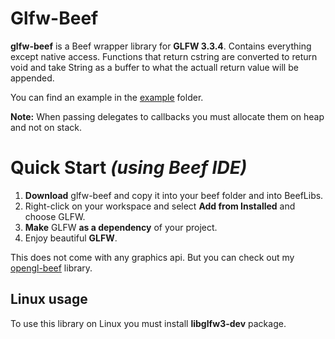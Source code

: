 # Glfw-Beef
**glfw-beef** is a Beef wrapper library for **GLFW 3.3.4**. Contains everything except native access. Functions that return cstring are converted to return void and take String as a buffer to what the actuall return value will be appended.

You can find an example in the [example](https://github.com/MineGame159/glfw-beef/tree/master/example) folder.

**Note:** When passing delegates to callbacks you must allocate them on heap and not on stack.

# Quick Start *(using Beef IDE)*
1. **Download** glfw-beef and copy it into your beef folder and into BeefLibs.
2. Right-click on your workspace and select **Add from Installed** and choose GLFW.
3. **Make** GLFW **as a dependency** of your project.
4. Enjoy beautiful **GLFW**.

This does not come with any graphics api. But you can check out my [opengl-beef](https://github.com/MineGame159/opengl-beef) library.

## Linux usage

To use this library on Linux you must install **libglfw3-dev** package.